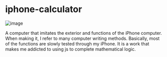# iphone-calculator

![image](https://miro.medium.com/max/1468/1*bcniD4-_PtSuynfwg7ZwBg.png)


A computer that imitates the exterior and functions of the iPhone computer. When making it, I refer to many computer writing methods. Basically, most of the functions are slowly tested through my iPhone. It is a work that makes me addicted to using js to complete mathematical logic.
